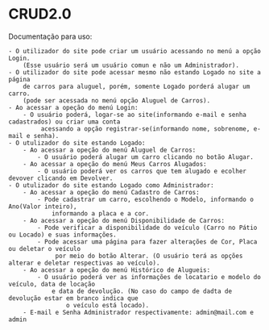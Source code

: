 # CRUD2.0

Documentação para uso:

	- O utilizador do site pode criar um usuário acessando no menú a opção Login.
		(Esse usuário será um usuário comun e não um Administrador).
	- O utilizador do site pode acessar mesmo não estando Logado no site a página
		de carros para aluguel, porém, somente Logado porderá alugar um carro.
		(pode ser acessada no menú opção Aluguel de Carros).
	- Ao acessar a opeção do menú Login:
		- O usuário poderá, logar-se ao site(informando e-mail e senha cadastrados) ou criar uma conta
			 acessando a opção registrar-se(informando nome, sobrenome, e-mail e senha).
 	- O utulizador do site estando Logado:
		- Ao acessar a opeção do menú Aluguel de Carros:
			- O usuário poderá alugar um carro clicando no botão Alugar.
		- Ao acessar a opeção do menú Meus Carros Alugados:
			- O usuário poderá ver os carros que tem alugado e ecolher devover clicando em Devolver.
	- O utulizador do site estando Logado como Administrador:
		- Ao acessar a opeção do menú Cadastro de Carros:
			- Pode cadastrar um carro, escolhendo o Modelo, informando o Ano(Valor inteiro),
				informando a placa e a cor.
		- Ao acessar a opeção do menú Disponibilidade de Carros:
			- Pode verificar a disponibilidade do veículo (Carro no Pátio ou Locado) e suas informações.
			- Pode acessar uma página para fazer alterações de Cor, Placa ou deletar o veículo
				 por meio do botão Alterar. (O usuário terá as opções alterar e deletar respectivas ao veículo).
		- Ao acessar a opeção do menú Histórico de Alugueis:
			- O usuário poderá ver as informações de locatario e modelo do veículo, data de locação
				e data de devolução. (No caso do campo de dadta de devolução estar em branco indica que
					o veículo está locado).
		- E-mail e Senha Administrador respectivamente: admin@mail.com e admin
